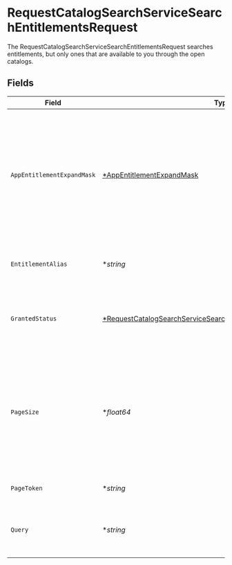 # RequestCatalogSearchServiceSearchEntitlementsRequest

 The RequestCatalogSearchServiceSearchEntitlementsRequest searches entitlements, but only ones that are available to you through the open catalogs.



## Fields

| Field                                                                                                                                                          | Type                                                                                                                                                           | Required                                                                                                                                                       | Description                                                                                                                                                    |
| -------------------------------------------------------------------------------------------------------------------------------------------------------------- | -------------------------------------------------------------------------------------------------------------------------------------------------------------- | -------------------------------------------------------------------------------------------------------------------------------------------------------------- | -------------------------------------------------------------------------------------------------------------------------------------------------------------- |
| `AppEntitlementExpandMask`                                                                                                                                     | [*AppEntitlementExpandMask](../../models/shared/appentitlementexpandmask.md)                                                                                   | :heavy_minus_sign:                                                                                                                                             |  The app entitlement expand mask allows the user to get additional information when getting responses containing app entitlement views.<br/>                   |
| `EntitlementAlias`                                                                                                                                             | **string*                                                                                                                                                      | :heavy_minus_sign:                                                                                                                                             |  Search for entitlements with this alias (exact match).<br/>                                                                                                   |
| `GrantedStatus`                                                                                                                                                | [*RequestCatalogSearchServiceSearchEntitlementsRequestGrantedStatus](../../models/shared/requestcatalogsearchservicesearchentitlementsrequestgrantedstatus.md) | :heavy_minus_sign:                                                                                                                                             |  Search entitlements with this granted status for your signed in user.<br/>                                                                                    |
| `PageSize`                                                                                                                                                     | **float64*                                                                                                                                                     | :heavy_minus_sign:                                                                                                                                             |  The pageSize where 0 <= pageSize <= 100. Values < 10 will be set to 10. A value of 0 returns the default page size (currently 25)<br/>                        |
| `PageToken`                                                                                                                                                    | **string*                                                                                                                                                      | :heavy_minus_sign:                                                                                                                                             |  The pageToken field.<br/>                                                                                                                                     |
| `Query`                                                                                                                                                        | **string*                                                                                                                                                      | :heavy_minus_sign:                                                                                                                                             |  Fuzzy search the display name of resource types.<br/>                                                                                                         |